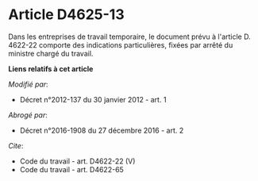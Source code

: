 # Article D4625-13

Dans les entreprises de travail temporaire, le document prévu à l'article D. 4622-22 comporte des indications particulières,
fixées par arrêté du ministre chargé du travail.

**Liens relatifs à cet article**

_Modifié par_:

  - Décret n°2012-137 du 30 janvier 2012 - art. 1

_Abrogé par_:

  - Décret n°2016-1908 du 27 décembre 2016 - art. 2

_Cite_:

  - Code du travail - art. D4622-22 (V)
  - Code du travail - art. D4622-65
